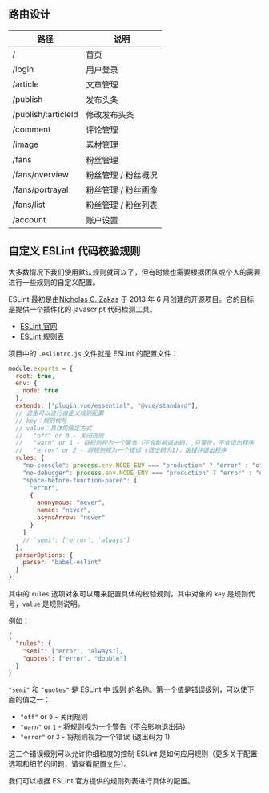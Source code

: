 ## 路由设计

| 路径                | 说明                |
| ------------------- | ------------------- |
| /                   | 首页                |
| /login              | 用户登录            |
| /article            | 文章管理            |
| /publish            | 发布头条            |
| /publish/:articleId | 修改发布头条        |
| /comment            | 评论管理            |
| /image              | 素材管理            |
| /fans               | 粉丝管理            |
| /fans/overview      | 粉丝管理 / 粉丝概况 |
| /fans/portrayal     | 粉丝管理 / 粉丝画像 |
| /fans/list          | 粉丝管理 / 粉丝列表 |
| /account            | 账户设置            |

## 自定义 ESLint 代码校验规则

大多数情况下我们使用默认规则就可以了，但有时候也需要根据团队或个人的需要进行一些规则的自定义配置。

ESLint 最初是由[Nicholas C. Zakas](http://nczonline.net/) 于 2013 年 6 月创建的开源项目。它的目标是提供一个插件化的 javascript 代码检测工具。

- [ESLint 官网](https://cn.eslint.org/)
- [ESLint 规则表](https://cn.eslint.org/docs/rules/)

项目中的 `.eslintrc.js` 文件就是 ESLint 的配置文件：

```js
module.exports = {
  root: true,
  env: {
    node: true
  },
  extends: ["plugin:vue/essential", "@vue/standard"],
  // 这里可以进行自定义规则配置
  // key：规则代号
  // value：具体的限定方式
  //   "off" or 0 - 关闭规则
  //   "warn" or 1 - 将规则视为一个警告（不会影响退出码）,只警告，不会退出程序
  //   "error" or 2 - 将规则视为一个错误 (退出码为1)，报错并退出程序
  rules: {
    "no-console": process.env.NODE_ENV === "production" ? "error" : "off",
    "no-debugger": process.env.NODE_ENV === "production" ? "error" : "off",
    "space-before-function-paren": [
      "error",
      {
        anonymous: "never",
        named: "never",
        asyncArrow: "never"
      }
    ]
    // 'semi': ['error', 'always']
  },
  parserOptions: {
    parser: "babel-eslint"
  }
};
```

其中的 `rules` 选项对象可以用来配置具体的校验规则，其中对象的 `key` 是规则代号，`value` 是规则说明。

例如：

```json
{
  "rules": {
    "semi": ["error", "always"],
    "quotes": ["error", "double"]
  }
}
```

`"semi"` 和 `"quotes"` 是 ESLint 中 [规则](https://cn.eslint.org/docs/rules) 的名称。第一个值是错误级别，可以使下面的值之一：

- `"off"` or `0` - 关闭规则
- `"warn"` or `1` - 将规则视为一个警告（不会影响退出码）
- `"error"` or `2` - 将规则视为一个错误 (退出码为 1)

这三个错误级别可以允许你细粒度的控制 ESLint 是如何应用规则（更多关于配置选项和细节的问题，请查看[配置文件](https://cn.eslint.org/docs/user-guide/configuring)）。

我们可以根据 ESLint 官方提供的规则列表进行具体的配置。
